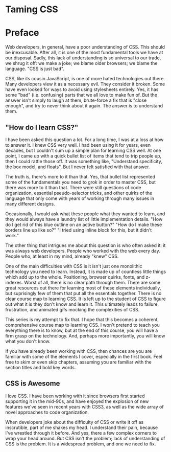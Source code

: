 # Taming CSS

# Preface

Web developers, in general, have a poor understanding of CSS.  This should be inexcusable.  After all, it is one of the most fundamental tools we have at our disposal.  Sadly, this lack of understanding is so universal to our trade, we shrug it off: we make a joke; we blame older browsers; we blame the language.  "CSS is just bad".

CSS, like its cousin JavaScript, is one of more hated technologies out there.  Many developers view it as a necessary evil.  They consider it broken.  Some have even looked for ways to avoid using stylesheets entirely.  Yes, it has some "bad" (i.e. confusing) parts that we all love to make fun of.  But the answer isn't simply to laugh at them, brute-force a fix that is "close enough", and try to never think about it again.  The answer is to understand them.

## "How do I learn CSS?"

I have been asked this question a lot.  For a long time, I was at a loss at how to answer it.  I knew CSS very well.  I had been using it for years, even decades, but I couldn't sum up a simple plan for learning CSS well.  At one point, I came up with a quick bullet list of items that tend to trip people up, then I could rattle those off.  It was something like, "Understand specificity, the box model, and floats".  But I never felt satisfied with that answer.

The truth is, there's more to it than that.  Yes, that bullet list represented some of the fundamentals you need to grok in order to master CSS, but there was more to it than that.  There were still questions of code organization, essential pseudo-selector tricks, and other quirks of the language that only come with years of working through many issues in many different designs.

Occasionally, I would ask what these people what they wanted to learn, and they would always have a laundry list of little implementation details.  "How do I get rid of this blue outline on an active button?"  "How do I make these borders line up like so?"  "I tried using inline block for this, but it didn't work."

The other thing that intrigues me about this question is who often asked it: it was always web developers.  People who worked with the web every day.  People who, at least in my mind, already "knew" CSS.

One of the main difficulties with CSS is it isn't just one monolithic technology you need to learn.  Instead, it is made up of countless little things which add up to the whole.  Positioning, browser quirks, fonts, and z-indexes.  Worst of all, there is no clear path through them.  There are some great resources out there for learning most of these elements individually, but suprisingly few of them that put all the essentials together.  There is no clear course map to learning CSS.  It is left up to the student of CSS to figure out what it is they don't know and learn it.  This ultimately leads to failure, frustration, and animated gifs mocking the complexities of CSS.

This series is my attempt to fix that.  I hope that this becomes a coherent, comprehensive course map to learning CSS.  I won't pretend to teach you everything there is to know, but at the end of this course, you will have a firm grasp on the technology.  And, perhaps more importantly, you will know what you don't know.

If you have already been working with CSS, then chances are you are familiar with some of the elements I cover, especially in the first book.  Feel free to skim or even skip chapters, assuming you are familiar with the section titles and bold key words.

## CSS is Awesome

I love CSS.  I have been working with it since browsers first started supporting it in the mid-90s, and have enjoyed the explosion of new features we've seen in recent years with CSS3, as well as the wide array of novel approaches to code organization.

When developers joke about the difficulty of CSS or write it off as inscrutible, part of me shakes my head.  I understand their pain, because I've wrestled through it before.  And yes, there a few complex corners to wrap your head around.  But CSS isn't the problem; lack of understanding of CSS is the problem.  It is a widespread problem, and one we need to fix.
